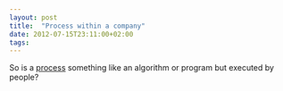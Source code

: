 ```yaml
---
layout: post
title:  "Process within a company"
date: 2012-07-15T23:11:00+02:00
tags: 
---
```


So is a <a href="http://en.wikipedia.org/wiki/Business_process">process</a> something like an algorithm or program but executed by people?
<div style="clear: both;"></div>